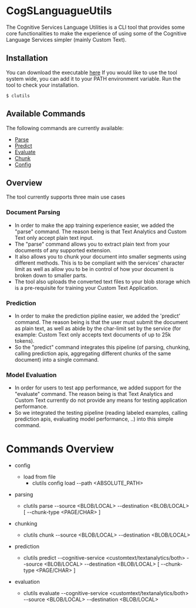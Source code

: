 # CogSLanguagueUtils

The Cognitive Services Language Utilities is a CLI tool that provides some core functionalities to make the experience of using some of the Cognitive Language Services simpler (mainly Custom Text).


## Installation

You can download the executable [here](https://)
If you would like to use the tool system wide, you can add it to your PATH environment variable.
Run the tool to check your installation.

    $ clutils

## Available Commands

The following commands are currently available:
* [Parse][1]
* [Predict][2]
* [Evaluate][3]
* [Chunk][4]
* [Config][5]

## Overview
The tool currently supports three main use cases
### Document Parsing
- In order to make the app training experience easier, we added the "parse" command. The reason being is that Text Analytics and Custom Text only accept plain text input.
- The "parse" command allows you to extract plain text from your documents of any supported extension. 
- It also allows you to chunk your document into smaller segments using different methods. This is to be compliant with the services' character limit as well as allow you to be in control of how your document is broken down to smaller parts.
- The tool also uploads the converted text files to your blob storage which is a pre-requisite for training your Custom Text Application.

### Prediction
- In order to make the prediction pipline easier, we added the 'predict' command. The reason being is that the user must submit the document as plain text, as well as abide by the char-limit set by the service (for example: Custom Text only accepts text documents of up to 25k tokens).
- So the "predict" command integrates this pipeline (of parsing, chunking, calling prediction apis, aggregating different chunks of the same document) into a single command.

### Model Evaluation
- In order for users to test app performance, we added support for the "evaluate" command. The reason being is that Text Analytics and Custom Text currently do not provide any means for testing application performance.
- So we integrated the testing pipeline (reading labeled examples, calling prediction apis, evaluating model performance, ..) into this simple command.


# Commands Overview

- config
    - load from file
        - clutils config load --path <ABSOLUTE_PATH>

- parsing
    - clutils parse --source <BLOB/LOCAL> --destination <BLOB/LOCAL> [ --chunk-type <PAGE/CHAR> ]

- chunking
    - clutils chunk --source <BLOB/LOCAL> --destination <BLOB/LOCAL>

- prediction
    - clutils predict --cognitive-service <customtext/textanalytics/both> --source <BLOB/LOCAL> --destination <BLOB/LOCAL> [ --chunk-type <PAGE/CHAR> ]

- evaluation
    - clutils evaluate --cognitive-service <customtext/textanalytics/both> --source <BLOB/LOCAL> --destination <BLOB/LOCAL>



[1]: ./CogSLanguageUtilities.ViewLayer.CliCommands/Commands/ParseCommand/README.md
[2]: ./CogSLanguageUtilities.ViewLayer.CliCommands/Commands/PredictCommand/README.md
[3]: ./CogSLanguageUtilities.ViewLayer.CliComnds/EvaluateCommand/README.md
[4]: ./CogSLanguageUtilities.ViewLayer.CliComnds/ChunkCommand/README.md
[5]: ./CogSLanguageUtilities.ViewLayer.CliCommands/Commands/ConfigCommand/README.md
